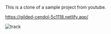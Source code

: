 This is a clone of a sample project from youtube.

https://gilded-cendol-5c1118.netlify.app/

![track](https://user-images.githubusercontent.com/114237174/218435021-a216403b-2444-41bf-ae26-83b489eeaf51.png)
